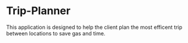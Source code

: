 # Trip-Planner
This application is designed to help the client plan the most efficent trip between locations to save gas and time.
